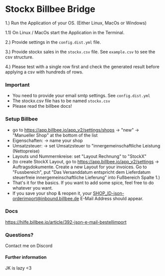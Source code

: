 # Stockx Billbee Bridge

1.) Run the Application of your OS. (Either Linux, MacOs or Windows)

1.1) On Linux / MacOs start the Application in the Terminal.

2.) Provide settings in the `config.dist.yml` file.

3.) Provide stockx sales in the `stockx.csv` file. See `example.csv` to see the csv structure.

4.) Please test with a single row first and check the generated result before applying a csv with hundreds of rows. 

### Important
* You need to provide your email smtp settings. See `config.dist.yml`
* The stockx.csv file has to be named `stockx.csv`
* Please read the billbee docs!

### Setup Billbee
* go to https://app.billbee.io/app_v2/settings/shops -> "new" -> "Manueller Shop" at the bottom of the list
* Eigenschaften: -> name your shop
* Umsatzsteuer: -> set Umsatzsteuer to "innergemeinschaftliche Leistung (Nettopreise)
* Layouts und Nummernkreise: set "Layout Rechnung" to "StockX"
* (to create StockX Layout, go to https://app.billbee.io/app_v2/settings -> Auftragsdokumente. Create a new Layout for your invoices. Go to "Fussbereich", put "Das Versanddatum entspricht dem Lieferdatum steuerfreie innergemeinschaftliche Lieferung" into Fußbereich Spalte 1.)
* That's it for the basics. If you want to add some spice, feel free to do whatever you want.
* If you save your shop & reopen it, your SHOP_ID-json-orderimport@inbound.billbee.de E-Mail Address should appear.


### Docs
https://hilfe.billbee.io/article/392-json-e-mail-bestellimport

### Questions?
Contact me on Discord

#### Further information
JK is lazy <3